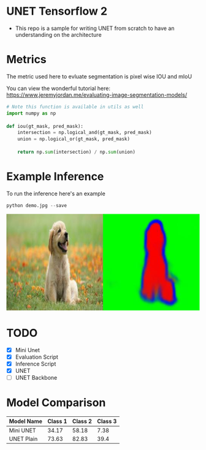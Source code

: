 # UNET Tensorflow 2 
- This repo is a sample for writing UNET from scratch to have an understanding on the architecture

# Metrics
The metric used here to evluate segmentation is pixel wise IOU and mIoU

You can view the wonderful tutorial here: https://www.jeremyjordan.me/evaluating-image-segmentation-models/
```python
# Note this function is available in utils as well
import numpy as np

def iou(gt_mask, pred_mask):
    intersection = np.logical_and(gt_mask, pred_mask)
    union = np.logical_or(gt_mask, pred_mask)
    
    return np.sum(intersection) / np.sum(union)
```

# Example Inference
To run the inference here's an example
```python
python demo.jpg --save
```

![example](results/demo.jpg)

# TODO
- [x] Mini Unet
- [x] Evaluation Script
- [x] Inference Script
- [x] UNET
- [ ] UNET Backbone

# Model Comparison
| Model Name | Class 1 | Class 2 | Class 3 |
|------------|---------|---------|---------|
| Mini UNET  | 34.17   | 58.18   | 7.38    |
| UNET Plain | 73.63   | 82.83   | 39.4    |